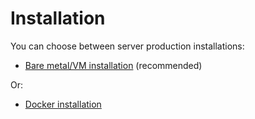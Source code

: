 # Installation

You can choose between server production installations:

- [Bare metal/VM installation](01-bare_metal.md) (recommended)

Or:

- [Docker installation](02-docker.md)
